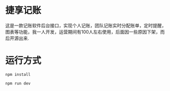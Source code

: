 # 捷享记账
这是一款记账软件后台接口，实现个人记账，团队记账实时分配账单，定时提醒，图表等功能，我一人开发，运营期间有100人左右使用，后面因一些原因下架，而后开源出来.

# 运行方式
`npm install`

`npm run dev`
